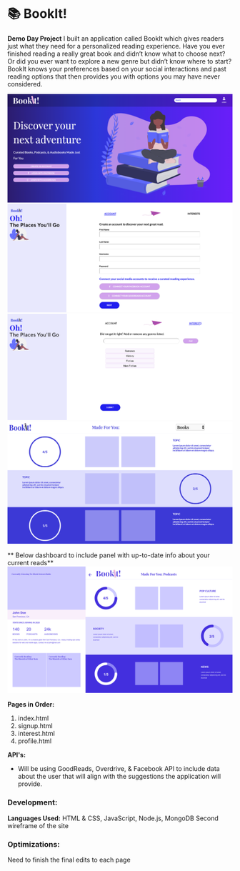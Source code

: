 # 📚 BookIt!

**Demo Day Project**
I built an application called BookIt which gives readers just what they need for a personalized reading experience. Have you ever finished reading a really great book and didn’t know what to choose next? Or did you ever want to explore a new genre but didn’t know where to start? BookIt knows your preferences based on your social interactions and past reading options that then provides you with options you may have never considered.


![Image of BookIt!](bookit-home.png)
![Image of BookIt!](signup.png)
![Image of BookIt!](interests.png)
![Image of BookIt!](profile.png)

** Below dashboard to include panel with up-to-date info about your current reads**
![Image of BookIt!](dashboard.png)

**Pages in Order:**
1. index.html
2. signup.html
3. interest.html
4. profile.html

**API's:**
- Will be using GoodReads, Overdrive, & Facebook API to include data about the user that will align with the suggestions the application will provide.

### Development:
**Languages Used:** HTML & CSS, JavaScript, Node.js, MongoDB
Second wireframe of the site

### Optimizations:
Need to finish the final edits to each page
